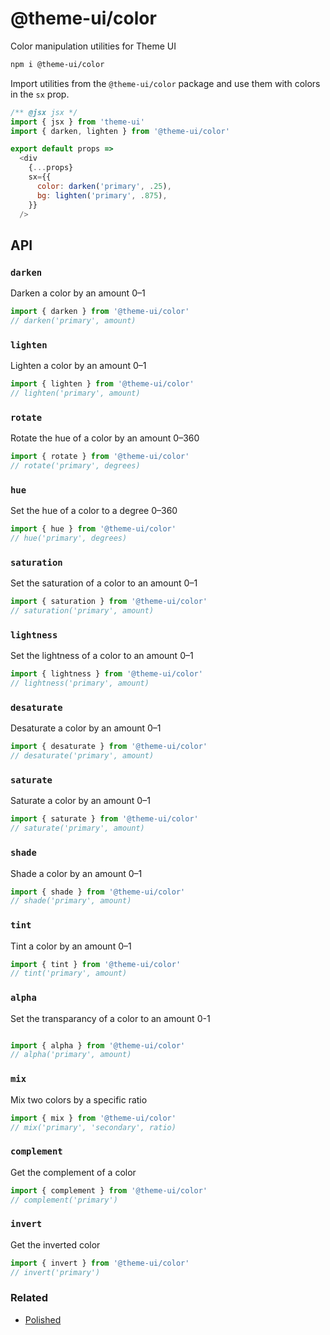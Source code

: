 
# @theme-ui/color

Color manipulation utilities for Theme UI

```sh
npm i @theme-ui/color
```

Import utilities from the `@theme-ui/color` package and use them with colors in the `sx` prop.

```js
/** @jsx jsx */
import { jsx } from 'theme-ui'
import { darken, lighten } from '@theme-ui/color'

export default props =>
  <div
    {...props}
    sx={{
      color: darken('primary', .25),
      bg: lighten('primary', .875),
    }}
  />
```

## API

### `darken`

Darken a color by an amount 0–1

```js
import { darken } from '@theme-ui/color'
// darken('primary', amount)
```

### `lighten`

Lighten a color by an amount 0–1

```js
import { lighten } from '@theme-ui/color'
// lighten('primary', amount)
```

### `rotate`

Rotate the hue of a color by an amount 0–360

```js
import { rotate } from '@theme-ui/color'
// rotate('primary', degrees)
```

### `hue`

Set the hue of a color to a degree 0–360

```js
import { hue } from '@theme-ui/color'
// hue('primary', degrees)
```

### `saturation`

Set the saturation of a color to an amount 0–1

```js
import { saturation } from '@theme-ui/color'
// saturation('primary', amount)
```

### `lightness`

Set the lightness of a color to an amount 0–1

```js
import { lightness } from '@theme-ui/color'
// lightness('primary', amount)
```

### `desaturate`

Desaturate a color by an amount 0–1

```js
import { desaturate } from '@theme-ui/color'
// desaturate('primary', amount)
```

### `saturate`

Saturate a color by an amount 0–1

```js
import { saturate } from '@theme-ui/color'
// saturate('primary', amount)
```

### `shade`

Shade a color by an amount 0–1

```js
import { shade } from '@theme-ui/color'
// shade('primary', amount)
```

### `tint`

Tint a color by an amount 0–1

```js
import { tint } from '@theme-ui/color'
// tint('primary', amount)
```

### `alpha`

Set the transparancy of a color to an amount 0-1

```js

import { alpha } from '@theme-ui/color'
// alpha('primary', amount)
```

### `mix`

Mix two colors by a specific ratio

```js
import { mix } from '@theme-ui/color'
// mix('primary', 'secondary', ratio)
```

### `complement`

Get the complement of a color

```js
import { complement } from '@theme-ui/color'
// complement('primary')
```

### `invert`

Get the inverted color

```js
import { invert } from '@theme-ui/color'
// invert('primary')
```

### Related

- [Polished](https://polished.js.org)

